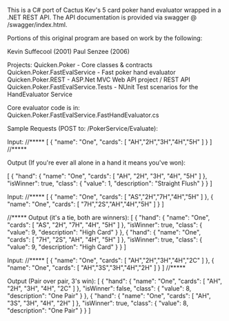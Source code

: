 This is a C# port of Cactus Kev's 5 card poker hand evaluator wrapped in a .NET REST API.  The API documentation is provided via swagger @ /swagger/index.html.

Portions of this original program are based on work by the following:

Kevin Suffecool (2001)
Paul Senzee (2006)

Projects:
Quicken.Poker - Core classes & contracts
Quicken.Poker.FastEvalService - Fast poker hand evaluator
Quicken.Poker.REST - ASP.Net MVC Web API project / REST API
Quicken.Poker.FastEvalService.Tests - NUnit Test scenarios for the HandEvaluator Service

Core evaluator code is in: Quicken.Poker.FastEvalService.FastHandEvaluator.cs

Sample Requests (POST to: /PokerService/Evaluate):

Input:
//*****
[
  {
    "name": "One",
    "cards": [
      "AH","2H","3H","4H","5H"
    ]
  }
]
//*****

Output (If you're ever all alone in a hand it means you've won):

[
  {
    "hand": {
      "name": "One",
      "cards": [
        "AH",
        "2H",
        "3H",
        "4H",
        "5H"
      ]
    },
    "isWinner": true,
    "class": {
      "value": 1,
      "description": "Straight Flush"
    }
  }
]

Input:
//*****
[
  {
    "name": "One",
    "cards": [
      "AS","2H","7H","4H","5H"
    ]
  },
{
    "name": "One",
    "cards": [
      "7H","2S","AH","4H","5H"
    ]
  }
]

//*****
Output (it's a tie, both are winners):
[
  {
    "hand": {
      "name": "One",
      "cards": [
        "AS",
        "2H",
        "7H",
        "4H",
        "5H"
      ]
    },
    "isWinner": true,
    "class": {
      "value": 9,
      "description": "High Card"
    }
  },
  {
    "hand": {
      "name": "One",
      "cards": [
        "7H",
        "2S",
        "AH",
        "4H",
        "5H"
      ]
    },
    "isWinner": true,
    "class": {
      "value": 9,
      "description": "High Card"
    }
  }
]

Input:
//*****
[
  {
    "name": "One",
    "cards": [
      "AH","2H","3H","4H","2C"
    ]
  },
{
    "name": "One",
    "cards": [
      "AH","3S","3H","4H","2H"
    ]
  }
]
//*****

Output (Pair over pair, 3's win):
[
  {
    "hand": {
      "name": "One",
      "cards": [
        "AH",
        "2H",
        "3H",
        "4H",
        "2C"
      ]
    },
    "isWinner": false,
    "class": {
      "value": 8,
      "description": "One Pair"
    }
  },
  {
    "hand": {
      "name": "One",
      "cards": [
        "AH",
        "3S",
        "3H",
        "4H",
        "2H"
      ]
    },
    "isWinner": true,
    "class": {
      "value": 8,
      "description": "One Pair"
    }
  }
]